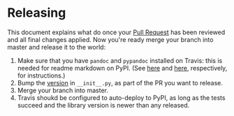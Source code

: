 # Releasing

This document explains what do once your [Pull Request](https://www.atlassian.com/git/tutorials/making-a-pull-request/) has been reviewed and all final changes applied. Now you're ready merge your branch into master and release it to the world:

1. Make sure that you have `pandoc` and `pypandoc` installed on Travis: this is needed for readme markdown on PyPI. (See [here](http://pandoc.org/installing.html) and [here](https://pypi.python.org/pypi/pypandoc), respectively, for instructions.)
2. Bump the [version](http://semver.org/) in `__init__.py`, as part of the PR you want to release.
3. Merge your branch into master.
4. Travis shoukd be configured to auto-deploy to PyPI, as long as the tests succeed and the library version is newer than any released.
